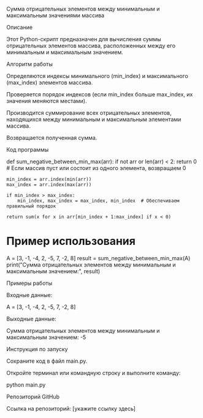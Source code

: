 Сумма отрицательных элементов между минимальным и максимальным значениями массива

Описание

Этот Python-скрипт предназначен для вычисления суммы отрицательных элементов массива, расположенных между его минимальным и максимальным значением.

Алгоритм работы

Определяются индексы минимального (min_index) и максимального (max_index) элементов массива.

Проверяется порядок индексов (если min_index больше max_index, их значения меняются местами).

Производится суммирование всех отрицательных элементов, находящихся между минимальным и максимальным элементами массива.

Возвращается полученная сумма.

Код программы

def sum_negative_between_min_max(arr):
    if not arr or len(arr) < 2:
        return 0  # Если массив пуст или состоит из одного элемента, возвращаем 0

    min_index = arr.index(min(arr))
    max_index = arr.index(max(arr))

    if min_index > max_index:
        min_index, max_index = max_index, min_index  # Обеспечиваем правильный порядок

    return sum(x for x in arr[min_index + 1:max_index] if x < 0)

# Пример использования
A = [3, -1, -4, 2, -5, 7, -2, 8]
result = sum_negative_between_min_max(A)
print("Сумма отрицательных элементов между минимальным и максимальным значением:", result)

Примеры работы

Входные данные:

A = [3, -1, -4, 2, -5, 7, -2, 8]

Выходные данные:

Сумма отрицательных элементов между минимальным и максимальным значением: -5

Инструкция по запуску

Сохраните код в файл main.py.

Откройте терминал или командную строку и выполните команду:

python main.py

Репозиторий GitHub

Ссылка на репозиторий: [укажите ссылку здесь]



